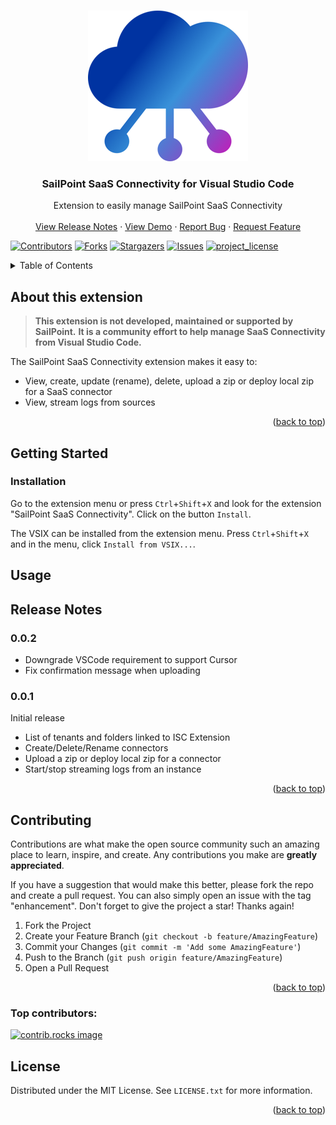 <a id="readme-top"></a>

<!--  based on https://github.com/othneildrew/Best-README-Template -->

<!-- PROJECT LOGO -->
<br />
<div align="center">
  <a href="https://github.com/yannick-beot-sp/vscode-sailpoint-saas-connectivity">
    <img src="resources/saas-connectivity.png" alt="Logo" width="256" height="241">
  </a>

<h3 align="center">SailPoint SaaS Connectivity for Visual Studio Code</h3>

  <p align="center">
    Extension to easily manage SailPoint SaaS Connectivity
    <br />
    <br />
    <a href="#release-notes">View Release Notes</a>
    &middot;
    <a href="#usage">View Demo</a>
    &middot;
    <a href="https://github.com/yannick-beot-sp/vscode-sailpoint-saas-connectivity/issues/new?labels=bug&template=bug_report.md">Report Bug</a>
    &middot;
    <a href="https://github.com/yannick-beot-sp/vscode-sailpoint-saas-connectivity/issues/new?template=feature_request.md">Request Feature</a>
  </p>
</div>

<!-- PROJECT SHIELDS -->

[![Contributors][contributors-shield]][contributors-url]
[![Forks][forks-shield]][forks-url]
[![Stargazers][stars-shield]][stars-url]
[![Issues][issues-shield]][issues-url]
[![project_license][license-shield]][license-url]

<!-- TABLE OF CONTENTS -->
<details>
  <summary>Table of Contents</summary>
  <ol>
    <li>
      <a href="#about-this-extension">About this extension</a>
    </li>
    <li>
      <a href="#getting-started">Getting Started</a>
      <ul>
        <li><a href="#installation">Installation</a></li>
      </ul>
    </li>
    <li><a href="#usage">Usage</a></li>
    <li><a href="#release-notes">Release Notes</a></li>
    <li>
      <a href="#contributing">Contributing</a>
      <ul>
        <li><a href="#top-contributors">Top contributors</a></li>
      </ul>
    </li>
    <li><a href="#license">License</a></li>
  </ol>
</details>

<!-- ABOUT THIS EXTENSION -->

## About this extension

> **This extension is not developed, maintained or supported by SailPoint.**
> **It is a community effort to help manage SaaS Connectivity from Visual Studio Code.**

<!--[![Product Name Screen Shot][product-screenshot]](https://example.com)-->

The SailPoint SaaS Connectivity extension makes it easy to:

- View, create, update (rename), delete, upload a zip or deploy local zip for a SaaS connector
- View, stream logs from sources

<p align="right">(<a href="#readme-top">back to top</a>)</p>

<!-- GETTING STARTED -->

## Getting Started

### Installation

Go to the extension menu or press `Ctrl`+`Shift`+`X` and look for the extension "SailPoint SaaS Connectivity". Click on the button `Install`.

The VSIX can be installed from the extension menu. Press `Ctrl`+`Shift`+`X` and in the menu, click `Install from VSIX...`.

<!-- USAGE EXAMPLES -->

## Usage


<!-- ROADMAP -->

## Release Notes

### 0.0.2

- Downgrade VSCode requirement to support Cursor
- Fix confirmation message when uploading


### 0.0.1

Initial release

- List of tenants and folders linked to ISC Extension
- Create/Delete/Rename connectors
- Upload a zip or deploy local zip for a connector
- Start/stop streaming logs from an instance

<p align="right">(<a href="#readme-top">back to top</a>)</p>

<!-- CONTRIBUTING -->

## Contributing

Contributions are what make the open source community such an amazing place to learn, inspire, and create. Any contributions you make are **greatly appreciated**.

If you have a suggestion that would make this better, please fork the repo and create a pull request. You can also simply open an issue with the tag "enhancement".
Don't forget to give the project a star! Thanks again!

1. Fork the Project
2. Create your Feature Branch (`git checkout -b feature/AmazingFeature`)
3. Commit your Changes (`git commit -m 'Add some AmazingFeature'`)
4. Push to the Branch (`git push origin feature/AmazingFeature`)
5. Open a Pull Request

<p align="right">(<a href="#readme-top">back to top</a>)</p>

### Top contributors:

<a href="https://github.com/yannick-beot-sp/vscode-sailpoint-saas-connectivity/graphs/contributors">
  <img src="https://contrib.rocks/image?repo=yannick-beot-sp/vscode-sailpoint-saas-connectivity" alt="contrib.rocks image" />
</a>

<!-- LICENSE -->

## License

Distributed under the MIT License. See `LICENSE.txt` for more information.

<p align="right">(<a href="#readme-top">back to top</a>)</p>

<!-- MARKDOWN LINKS & IMAGES -->
<!-- https://www.markdownguide.org/basic-syntax/#reference-style-links -->

[contributors-shield]: https://img.shields.io/github/contributors/yannick-beot-sp/vscode-sailpoint-saas-connectivity.svg?style=for-the-badge
[contributors-url]: https://github.com/yannick-beot-sp/vscode-sailpoint-saas-connectivity/graphs/contributors
[forks-shield]: https://img.shields.io/github/forks/yannick-beot-sp/vscode-sailpoint-saas-connectivity.svg?style=for-the-badge
[forks-url]: https://github.com/yannick-beot-sp/vscode-sailpoint-saas-connectivity/network/members
[stars-shield]: https://img.shields.io/github/stars/yannick-beot-sp/vscode-sailpoint-saas-connectivity.svg?style=for-the-badge
[stars-url]: https://github.com/yannick-beot-sp/vscode-sailpoint-saas-connectivity/stargazers
[issues-shield]: https://img.shields.io/github/issues/yannick-beot-sp/vscode-sailpoint-saas-connectivity.svg?style=for-the-badge
[issues-url]: https://github.com/yannick-beot-sp/vscode-sailpoint-saas-connectivity/issues
[license-shield]: https://img.shields.io/github/license/yannick-beot-sp/vscode-sailpoint-saas-connectivity.svg?style=for-the-badge
[license-url]: https://github.com/yannick-beot-sp/vscode-sailpoint-saas-connectivity/blob/master/LICENSE.txt
[linkedin-shield]: https://img.shields.io/badge/-LinkedIn-black.svg?style=for-the-badge&logo=linkedin&colorB=555
[linkedin-url]: https://linkedin.com/in/linkedin_username
[product-screenshot]: images/screenshot.png
[Next.js]: https://img.shields.io/badge/next.js-000000?style=for-the-badge&logo=nextdotjs&logoColor=white
[Next-url]: https://nextjs.org/
[React.js]: https://img.shields.io/badge/React-20232A?style=for-the-badge&logo=react&logoColor=61DAFB
[React-url]: https://reactjs.org/
[Vue.js]: https://img.shields.io/badge/Vue.js-35495E?style=for-the-badge&logo=vuedotjs&logoColor=4FC08D
[Vue-url]: https://vuejs.org/
[Angular.io]: https://img.shields.io/badge/Angular-DD0031?style=for-the-badge&logo=angular&logoColor=white
[Angular-url]: https://angular.io/
[Svelte.dev]: https://img.shields.io/badge/Svelte-4A4A55?style=for-the-badge&logo=svelte&logoColor=FF3E00
[Svelte-url]: https://svelte.dev/
[Laravel.com]: https://img.shields.io/badge/Laravel-FF2D20?style=for-the-badge&logo=laravel&logoColor=white
[Laravel-url]: https://laravel.com
[Bootstrap.com]: https://img.shields.io/badge/Bootstrap-563D7C?style=for-the-badge&logo=bootstrap&logoColor=white
[Bootstrap-url]: https://getbootstrap.com
[JQuery.com]: https://img.shields.io/badge/jQuery-0769AD?style=for-the-badge&logo=jquery&logoColor=white
[JQuery-url]: https://jquery.com
